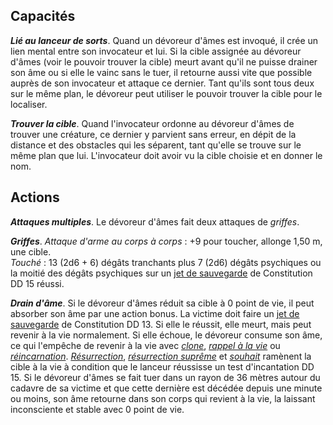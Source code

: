 ## Capacités
_**Lié au lanceur de sorts**_. Quand un dévoreur d'âmes est invoqué, il crée un lien mental entre son invocateur et lui. Si la cible assignée au dévoreur d'âmes (voir le pouvoir trouver la cible) meurt avant qu'il ne puisse drainer son âme ou si elle le vainc sans le tuer, il retourne aussi vite que possible auprès de son invocateur et attaque ce dernier. Tant qu'ils sont tous deux sur le même plan, le dévoreur peut utiliser le pouvoir trouver la cible pour le localiser.

_**Trouver la cible**_. Quand l'invocateur ordonne au dévoreur d'âmes de trouver une créature, ce dernier y parvient sans erreur, en dépit de la distance et des obstacles qui les séparent, tant qu'elle se trouve sur le même plan que lui. L'invocateur doit avoir vu la cible choisie et en donner le nom.

## Actions
_**Attaques multiples**_. Le dévoreur d'âmes fait deux attaques de _griffes_.

_**Griffes**_. _Attaque d'arme au corps à corps_ : +9 pour toucher, allonge 1,50 m, une cible.  
_Touché_ : 13 (2d6 + 6) dégâts tranchants plus 7 (2d6) dégâts psychiques ou la moitié des dégâts psychiques sur un [jet de sauvegarde](/utiliser-les-caracteristiques/#jets-de-sauvegarde) de Constitution DD 15 réussi.

_**Drain d'âme**_. Si le dévoreur d'âmes réduit sa cible à 0 point de vie, il peut absorber son âme par une action bonus. La victime doit faire un [jet de sauvegarde](/utiliser-les-caracteristiques/#jets-de-sauvegarde) de Constitution DD 13. Si elle le réussit, elle meurt, mais peut revenir à la vie normalement. Si elle échoue, le dévoreur consume son âme, ce qui l'empêche de revenir à la vie avec [_clone_](/grimoire/clone/), [_rappel à la vie_](/grimoire/rappel-a-la-vie/) ou [_réincarnation_](/grimoire/reincarnation/). [_Résurrection_](/grimoire/resurrection/), [_résurrection suprême_](/grimoire/resurrection-supreme/) et [_souhait_](/grimoire/souhait/) ramènent la cible à la vie à condition que le lanceur réussisse un test d'incantation DD 15. Si le dévoreur d'âmes se fait tuer dans un rayon de 36 mètres autour du cadavre de sa victime et que cette dernière est décédée depuis une minute ou moins, son âme retourne dans son corps qui revient à la vie, la laissant inconsciente et stable avec 0 point de vie.
